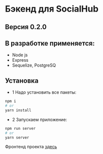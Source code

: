 # Бэкенд для SocialHub

## Версия 0.2.0

## В разработке применяется:
- Node js
- Express
- Sequelize, PostgreSQ

## Установка
- 1 Надо установить все пакеты:
```bash
npm i
# or
yarn install
```
 - 2 Запускаем приложение:
```bash
npm run server
# or
yarn server
```

Фронтенд проекта [здесь](https://github.com/pavel-developer2001/socialHub-frontend)
